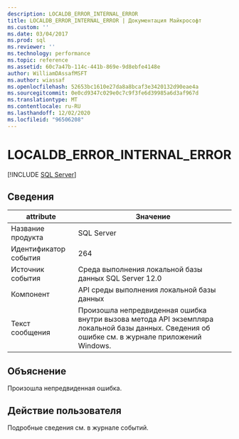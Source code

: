 ```yaml
---
description: LOCALDB_ERROR_INTERNAL_ERROR
title: LOCALDB_ERROR_INTERNAL_ERROR | Документация Майкрософт
ms.custom: ''
ms.date: 03/04/2017
ms.prod: sql
ms.reviewer: ''
ms.technology: performance
ms.topic: reference
ms.assetid: 60c7a47b-114c-441b-869e-9d8ebfe4148e
author: WilliamDAssafMSFT
ms.author: wiassaf
ms.openlocfilehash: 52653bc1610e27da8a8bcaf3e3420132d90eae4a
ms.sourcegitcommit: 0e0cd9347c029e0c7c9f3fe6d39985a6d3af967d
ms.translationtype: MT
ms.contentlocale: ru-RU
ms.lasthandoff: 12/02/2020
ms.locfileid: "96506208"
---
```

# <a name="localdb_error_internal_error"></a>LOCALDB_ERROR_INTERNAL_ERROR
 [!INCLUDE [SQL Server](../../includes/applies-to-version/sqlserver.md)]
    
## <a name="details"></a>Сведения  
  
| attribute | Значение |
| --------- | ----- |
|Название продукта|SQL Server|  
|Идентификатор события|264|  
|Источник события|Среда выполнения локальной базы данных SQL Server 12.0|  
|Компонент|API среды выполнения локальной базы данных|  
|Текст сообщения|Произошла непредвиденная ошибка внутри вызова метода API экземпляра локальной базы данных. Сведения об ошибке см. в журнале приложений Windows.|  
  
## <a name="explanation"></a>Объяснение  
 Произошла непредвиденная ошибка.  
  
## <a name="user-action"></a>Действие пользователя  
 Подробные сведения см. в журнале событий.  
  
  
